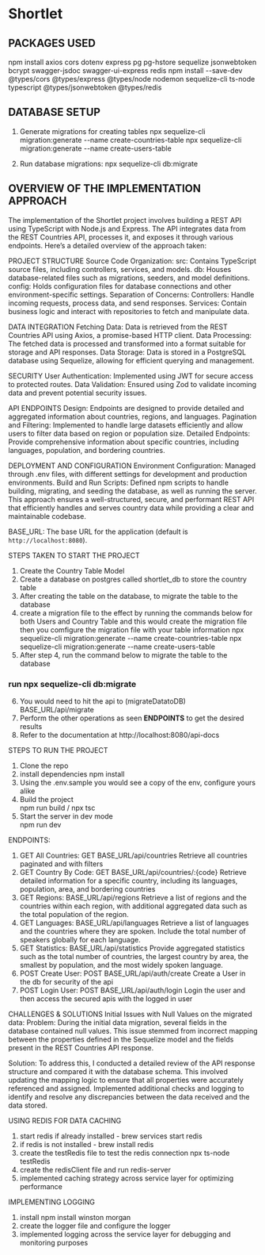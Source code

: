 # Shortlet

## PACKAGES USED
npm install axios cors dotenv express pg pg-hstore sequelize jsonwebtoken bcrypt swagger-jsdoc swagger-ui-express redis
npm install --save-dev @types/cors @types/express @types/node nodemon sequelize-cli ts-node typescript @types/jsonwebtoken @types/redis

## DATABASE SETUP
1. Generate migrations for creating tables 
npx sequelize-cli migration:generate --name create-countries-table
npx sequelize-cli migration:generate --name create-users-table

2. Run database migrations:
npx sequelize-cli db:migrate

## OVERVIEW OF THE IMPLEMENTATION APPROACH

The implementation of the Shortlet project involves building a REST API using TypeScript with Node.js and Express. The API integrates data from the REST Countries API, processes it, and exposes it through various endpoints. Here’s a detailed overview of the approach taken:

PROJECT STRUCTURE
Source Code Organization:
src: Contains TypeScript source files, including controllers, services, and models.
db: Houses database-related files such as migrations, seeders, and model definitions.
config: Holds configuration files for database connections and other environment-specific settings.
Separation of Concerns:
Controllers: Handle incoming requests, process data, and send responses.
Services: Contain business logic and interact with repositories to fetch and manipulate data.

DATA INTEGRATION
Fetching Data: Data is retrieved from the REST Countries API using Axios, a promise-based HTTP client.
Data Processing: The fetched data is processed and transformed into a format suitable for storage and API responses.
Data Storage: Data is stored in a PostgreSQL database using Sequelize, allowing for efficient querying and management.

SECURITY
User Authentication: Implemented using JWT for secure access to protected routes.
Data Validation: Ensured using Zod to validate incoming data and prevent potential security issues.

API ENDPOINTS
Design: Endpoints are designed to provide detailed and aggregated information about countries, regions, and languages.
Pagination and Filtering: Implemented to handle large datasets efficiently and allow users to filter data based on region or population size.
Detailed Endpoints: Provide comprehensive information about specific countries, including languages, population, and bordering countries.

DEPLOYMENT AND CONFIGURATION
Environment Configuration: Managed through .env files, with different settings for development and production environments.
Build and Run Scripts: Defined npm scripts to handle building, migrating, and seeding the database, as well as running the server.
This approach ensures a well-structured, secure, and performant REST API that efficiently handles and serves country data while providing a clear and maintainable codebase.

BASE_URL: The base URL for the application (default is `http://localhost:8080`).

STEPS TAKEN TO START THE PROJECT
1. Create the Country Table Model
2. Create a database on postgres called shortlet_db to store the country table 
3. After creating the table on the database, to migrate the table to the database
4. create a migration file to the effect by running the commands below for both Users and Country Table and this would create the migration file then you comfigure the migration file with your table information 
npx sequelize-cli migration:generate --name create-countries-table
npx sequelize-cli migration:generate --name create-users-table
5. After step 4, run the command below to migrate the table to the database
### run npx sequelize-cli db:migrate 
6. You would need to hit the api to (migrateDatatoDB) BASE_URL/api/migrate
7. Perform the other operations as seen **ENDPOINTS** to get the desired results 
8. Refer to the documentation at http://localhost:8080/api-docs 


STEPS TO RUN THE PROJECT  
1. Clone the repo
2. install dependencies
    npm install
3. Using the .env.sample you would see a copy of the env, configure yours alike 
4. Build the project  
    npm run build / npx tsc
5. Start the server in dev mode  
    npm run dev

ENDPOINTS: 
1. GET All Countries: GET BASE_URL/api/countries
    Retrieve all countries paginated and with filters
2. GET Country By Code: GET BASE_URL/api/countries/:{code}
    Retrieve detailed information for a specific country, including its languages, population, area, and bordering countries
3. GET Regions: BASE_URL/api/regions
    Retrieve a list of regions and the countries within each region, with additional aggregated data such as the total population of the region.
4. GET Languages: BASE_URL/api/languages
    Retrieve a list of languages and the countries where they are spoken. Include the total number of speakers globally for each language.
5. GET Statistics: BASE_URL/api/statistics
    Provide aggregated statistics such as the total number of countries, the largest country by area, the smallest by population, and the most widely spoken language.
4. POST Create User: POST BASE_URL/api/auth/create
    Create a User in the db for security of the api 
5. POST Login User: POST BASE_URL/api/auth/login
    Login the user and then access the secured apis with the logged in user


CHALLENGES & SOLUTIONS
Initial Issues with Null Values on the migrated data:
Problem: During the initial data migration, several fields in the database contained null values. This issue stemmed from incorrect mapping between the properties defined in the Sequelize model and the fields present in the REST Countries API response.

Solution: To address this, I conducted a detailed review of the API response structure and compared it with the database schema. This involved updating the mapping logic to ensure that all properties were accurately referenced and assigned. Implemented additional checks and logging to identify and resolve any discrepancies between the data received and the data stored.


USING REDIS FOR DATA CACHING
1. start redis if already installed  - brew services start redis
2. if redis is not installed - brew install redis
3. create the testRedis file to test the redis connection 
    npx ts-node testRedis
4. create the redisClient file and run 
    redis-server
5. implemented caching strategy across service layer for optimizing performance 

IMPLEMENTING LOGGING
1. install npm install winston morgan
2. create the logger file and configure the logger
3. implemented logging across the service layer for debugging and monitoring purposes
